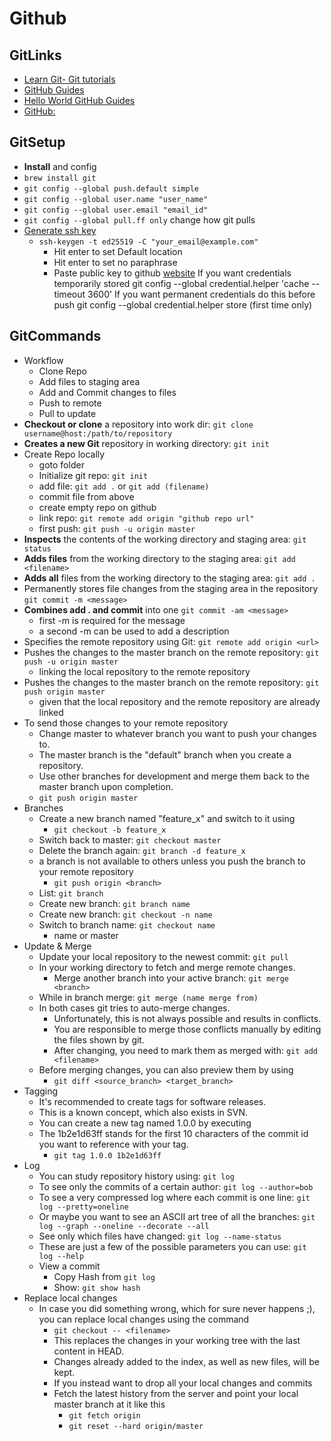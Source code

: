 # Github

## GitLinks

- [Learn Git- Git tutorials](https://www.atlassian.com/git)
- [GitHub Guides](https://guides.github.com/)
- [Hello World GitHub Guides](https://guides.github.com/activities/hello-world/)
- [GitHub:](https://desktop.github.com/)

## GitSetup

- **Install** and config
- `brew install git`
- `git config --global push.default simple`
- `git config --global user.name "user_name"`
- `git config --global user.email "email_id"`
- `git config --global pull.ff only` change how git pulls
- [Generate ssh key](https://docs.github.com/en/free-pro-team@latest/github/authenticating-to-github/generating-a-new-ssh-key-and-adding-it-to-the-ssh-agent)
  - `ssh-keygen -t ed25519 -C "your_email@example.com"`
    - Hit enter to set Default location
    - Hit enter to set no paraphrase
    - Paste public key to github [website](https://github.com/settings/keys)
If you want credentials temporarily stored
git config --global credential.helper 'cache --timeout 3600'
If you want permanent credentials do this before push
git config --global credential.helper store (first time only)

## GitCommands

- Workflow
  - Clone Repo
  - Add files to staging area
  - Add and Commit changes to files
  - Push to remote
  - Pull to update
- **Checkout or clone** a repository into work dir: `git clone username@host:/path/to/repository`
- **Creates a new Git** repository in working directory: `git init`
- Create Repo locally
  - goto folder
  - Initialize git repo: `git init`
  - add file: `git add .` or `git add (filename)`
  - commit file from above
  - create empty repo on github
  - link repo: `git remote add origin "github repo url"`
  - first push: `git push -u origin master`
- **Inspects** the contents of the working directory and staging area: `git status`
- **Adds files** from the working directory to the staging area: `git add <filename>`
- **Adds all** files from the working directory to the staging area: `git add .`
- Permanently stores file changes from the staging area in the repository `git commit -m <message>`
- **Combines add . and commit** into one `git commit -am <message>`
  - first -m is required for the message
  - a second -m can be used to add a description
- Specifies the remote repository using Git: `git remote add origin <url>`
- Pushes the changes to the master branch on the remote repository: `git push -u origin master`
  - linking the local repository to the remote repository
- Pushes the changes to the master branch on the remote repository: `git push origin master`
  - given that the local repository and the remote repository are already linked
- To send those changes to your remote repository
  - Change master to whatever branch you want to push your changes to.
  - The master branch is the "default" branch when you create a repository.
  - Use other branches for development and merge them back to the master branch upon completion.
  - `git push origin master`
- Branches
  - Create a new branch named "feature_x" and switch to it using
    - `git checkout -b feature_x`
  - Switch back to master: `git checkout master`
  - Delete the branch again: `git branch -d feature_x`
  - a branch is not available to others unless you push the branch to your remote repository
    - `git push origin <branch>`
  - List: `git branch`
  - Create new branch: `git branch name`
  - Create new branch: `git checkout -n name`
  - Switch to branch name: `git checkout name`
    - name or master
- Update & Merge
  - Update your local repository to the newest commit: `git pull`
  - In your working directory to fetch and merge remote changes.
    - Merge another branch into your active branch: `git merge <branch>`
  - While in branch merge: `git merge (name merge from)`
  - In both cases git tries to auto-merge changes.
    - Unfortunately, this is not always possible and results in conflicts.
    - You are responsible to merge those conflicts manually by editing the files shown by git.
    - After changing, you need to mark them as merged with: `git add <filename>`
  - Before merging changes, you can also preview them by using
    - `git diff <source_branch> <target_branch>`
- Tagging
  - It's recommended to create tags for software releases.
  - This is a known concept, which also exists in SVN.
  - You can create a new tag named 1.0.0 by executing
  - The 1b2e1d63ff stands for the first 10 characters of the commit id you want to reference with your tag.
    - `git tag 1.0.0 1b2e1d63ff`
- Log
  - You can study repository history using: `git log`
  - To see only the commits of a certain author: `git log --author=bob`
  - To see a very compressed log where each commit is one line: `git log --pretty=oneline`
  - Or maybe you want to see an ASCII art tree of all the branches: `git log --graph --oneline --decorate --all`
  - See only which files have changed: `git log --name-status`
  - These are just a few of the possible parameters you can use: `git log --help`
  - View a commit
    - Copy Hash from `git log`
    - Show: `git show hash`
- Replace local changes
  - In case you did something wrong, which for sure never happens ;), you can replace local changes using the command
    - `git checkout -- <filename>`
    - This replaces the changes in your working tree with the last content in HEAD.
    - Changes already added to the index, as well as new files, will be kept.
    - If you instead want to drop all your local changes and commits
    - Fetch the latest history from the server and point your local master branch at it like this
      - `git fetch origin`
      - `git reset --hard origin/master`
